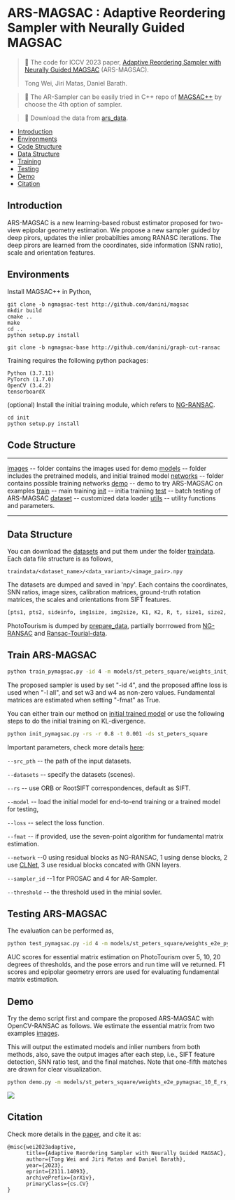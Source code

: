 
# ARS-MAGSAC : Adaptive Reordering Sampler with Neurally Guided MAGSAC
>:newspaper: The code for ICCV 2023 paper, [Adaptive Reordering Sampler with Neurally Guided MAGSAC](https://arxiv.org/abs/2212.13185) (ARS-MAGSAC).
>
>Tong Wei, Jiri Matas, Daniel Barath.

>:loudspeaker: The AR-Sampler can be easily tried in C++ repo of [MAGSAC++](http://github.com/danini/magsac) by choose the 4th option of sampler.

>:file_folder: Download the data from [ars_data](https://cmp.felk.cvut.cz/~weitong/ars_data.zip).


- [Introduction](#introduction)
- [Environments](#environments)
- [Code Structure](#code-structure)
- [Data Structure](#data-structure)
- [Training](#training)
- [Testing](#testing)
- [Demo](#demo)
- [Citation](#citation)


## Introduction
ARS-MAGSAC is a new learning-based robust estimator proposed for two-view epipolar geometry estimation.
We propose a new sampler guided by deep pirors, updates the inlier probabilties among RANASC iterations.
The deep pirors are learned from the coordinates, side information (SNN ratio), scale and orientation features.

## Environments
Install MAGSAC++ in Python,
```
git clone -b ngmagsac-test http://github.com/danini/magsac
mkdir build
cmake ..
make
cd ..
python setup.py install

git clone -b ngmagsac-base http://github.com/danini/graph-cut-ransac
```
Training requires the following python packages:
```
Python (3.7.11)
PyTorch (1.7.0)
OpenCV (3.4.2)
tensorboardX
```
(optional) Install the initial training module, which refers to [NG-RANSAC](https://github.com/vislearn/ngransac).
```
cd init
python setup.py install
```
## Code Structure

-------

[images](images/) -- folder contains the images used for demo
[models](models/) -- folder includes the pretrained models, and initial trained model
[networks](networks/) -- folder contains possible training networks
[demo](demo.py) -- demo to try ARS-MAGSAC on examples
[train](train_pymagsac.py) -- main training
[init](init_pymagsac.py) -- initia trainiing
[test](test_pymagsac.py) -- batch testing of ARS-MAGSAC
[dataset](dataset.py) -- customized data loader
[utils](util.py) -- utility functions and parameters.

-------

## Data Structure

You can download the [datasets](https://cmp.felk.cvut.cz/~weitong/ars_data.zip) and put them under the folder [traindata](traindata/).
Each data file structure is as follows,
```
traindata/<dataset_name>/<data_variant>/<image_pair>.npy
```
The datasets are dumped and saved in 'npy'. Each contains the coordinates, SNN ratios, image sizes, calibration matrices, ground-truth rotation matrices,
the scales and orientations from SIFT features.
```python
[pts1, pts2, sideinfo, img1size, img2size, K1, K2, R, t, size1, size2, ang1, ang2]
```
PhotoTourism is dumped by [prepare_data](prepare_data/prepare_data_st.py), partially borrrowed
from [NG-RANSAC](https://github.com/vislearn/ngransac) and [Ransac-Tourial-data](https://github.com/ducha-aiki/ransac-tutorial-2020-data).

## Train ARS-MAGSAC

```bash
python train_pymagsac.py -id 4 -m models/st_peters_square/weights_init_E_rs_r0.80_.net -rs -r 0.8 -t 0.75 -w1 4 -w3 6 -l all  -ds st_peters_square
```
The proposed sampler is used by set "-id 4", and the proposed affine loss is used
when "-l all", and set w3 and w4 as non-zero values. Fundamental matrices are estimated when setting "-fmat" as True.

You can either train our method on [initial trained model](models/st_peters_square/weights_init_E_rs_r0.80_.net) or use the following steps to do the initial training on KL-divergence.
```bash
python init_pymagsac.py -rs -r 0.8 -t 0.001 -ds st_peters_square
```
Important parameters, check more details [here](util.py):

`--src_pth` -- the path of the input datasets.

`--datasets` -- specify the datasets (scenes).

`--rs` -- use ORB or RootSIFT correspondences, default as SIFT.

`--model` -- load the initial model for end-to-end training or a trained model for testing,

`--loss` -- select the loss function.

`--fmat` -- if provided, use the seven-point algorithm for fundamental matrix estimation.

`--network` --0 using residual blocks as NG-RANSAC, 1 using dense blocks, 2 use [CLNet](https://arxiv.org/abs/2101.00591), 3 use residual blocks concated with GNN layers.

`--sampler_id` --1 for PROSAC and 4 for AR-Sampler.

`--threshold` -- the threshold used in the minial sovler.


## Testing ARS-MAGSAC

The evaluation can be performed as,
```bash
python test_pymagsac.py -id 4 -m models/st_peters_square/weights_e2e_pymagsac_10_E_rs_r0.80_t0.75_w1_0.10_w3_0.60_w4_0.30_.net -rs -r 0.8 -t 2 -v test -w1 4 -w3 6 -bm -var 0.99
```
AUC scores for essential matrix estimation on PhotoTourism over 5, 10, 20 degrees of thresholds, and the pose errors and run time will ve returned.
F1 scores and epipolar geometry errors are used for evaluating fundamental matrix estimation.

## Demo

Try the demo script first and compare the proposed ARS-MAGSAC with OpenCV-RANSAC as follows. We estimate the essential matrix from two examples [images](images/).

This will output the estimated models and inlier numbers from both methods, also, save the output images after each step, i.e., SIFT feature detection, SNN ratio test, and the final matches.
Note that one-fifth matches are drawn for clear visualization.
```bash
python demo.py -m models/st_peters_square/weights_e2e_pymagsac_10_E_rs_r0.80_t0.75_w1_0.10_w3_0.60_w4_0.30_.net -rs -r 0.8 -id 4 -t 0.75
```
![](images/comparison.jpg)


##  Citation
Check more details in the [paper](https://arxiv.org/abs/2212.13185), and cite it as:
```
@misc{wei2023adaptive,
      title={Adaptive Reordering Sampler with Neurally Guided MAGSAC},
      author={Tong Wei and Jiri Matas and Daniel Barath},
      year={2023},
      eprint={2111.14093},
      archivePrefix={arXiv},
      primaryClass={cs.CV}
}
```
